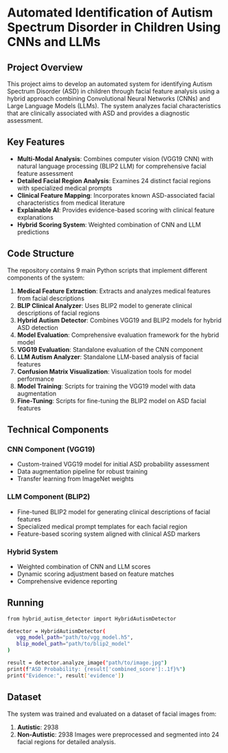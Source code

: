 # Automated Identification of Autism Spectrum Disorder in Children Using CNNs and LLMs

## Project Overview

This project aims to develop an automated system for identifying Autism Spectrum Disorder (ASD) in children through facial feature analysis using a hybrid approach combining Convolutional Neural Networks (CNNs) and Large Language Models (LLMs). The system analyzes facial characteristics that are clinically associated with ASD and provides a diagnostic assessment.

## Key Features

- **Multi-Modal Analysis**: Combines computer vision (VGG19 CNN) with natural language processing (BLIP2 LLM) for comprehensive facial feature assessment
- **Detailed Facial Region Analysis**: Examines 24 distinct facial regions with specialized medical prompts
- **Clinical Feature Mapping**: Incorporates known ASD-associated facial characteristics from medical literature
- **Explainable AI**: Provides evidence-based scoring with clinical feature explanations
- **Hybrid Scoring System**: Weighted combination of CNN and LLM predictions

## Code Structure

The repository contains 9 main Python scripts that implement different components of the system:

1. **Medical Feature Extraction**: Extracts and analyzes medical features from facial descriptions
2. **BLIP Clinical Analyzer**: Uses BLIP2 model to generate clinical descriptions of facial regions
3. **Hybrid Autism Detector**: Combines VGG19 and BLIP2 models for hybrid ASD detection
4. **Model Evaluation**: Comprehensive evaluation framework for the hybrid model
5. **VGG19 Evaluation**: Standalone evaluation of the CNN component
6. **LLM Autism Analyzer**: Standalone LLM-based analysis of facial features
7. **Confusion Matrix Visualization**: Visualization tools for model performance
8. **Model Training**: Scripts for training the VGG19 model with data augmentation
9. **Fine-Tuning**: Scripts for fine-tuning the BLIP2 model on ASD facial features

## Technical Components

### CNN Component (VGG19)
- Custom-trained VGG19 model for initial ASD probability assessment
- Data augmentation pipeline for robust training
- Transfer learning from ImageNet weights

### LLM Component (BLIP2)
- Fine-tuned BLIP2 model for generating clinical descriptions of facial features
- Specialized medical prompt templates for each facial region
- Feature-based scoring system aligned with clinical ASD markers

### Hybrid System
- Weighted combination of CNN and LLM scores
- Dynamic scoring adjustment based on feature matches
- Comprehensive evidence reporting

## Running
 ```bash
from hybrid_autism_detector import HybridAutismDetector

detector = HybridAutismDetector(
    vgg_model_path="path/to/vgg_model.h5",
    blip_model_path="path/to/blip2_model"
)

result = detector.analyze_image("path/to/image.jpg")
print(f"ASD Probability: {result['combined_score']:.1f}%")
print("Evidence:", result['evidence'])
```
## Dataset
The system was trained and evaluated on a dataset of facial images from:
1. **Autistic**: 2938
2. **Non-Autistic**: 2938
Images were preprocessed and segmented into 24 facial regions for detailed analysis.

